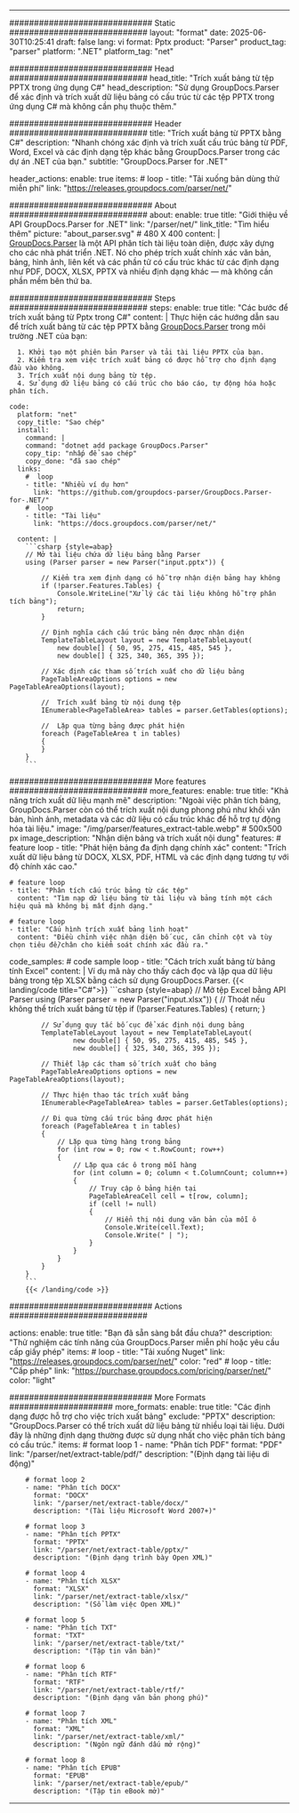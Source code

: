 


---
############################# Static ############################
layout: "format"
date:  2025-06-30T10:25:41
draft: false
lang: vi
format: Pptx
product: "Parser"
product_tag: "parser"
platform: ".NET"
platform_tag: "net"

############################# Head ############################
head_title: "Trích xuất bảng từ tệp PPTX trong ứng dụng C#"
head_description: "Sử dụng GroupDocs.Parser để xác định và trích xuất dữ liệu bảng có cấu trúc từ các tệp PPTX trong ứng dụng C# mà không cần phụ thuộc thêm."

############################# Header ############################
title: "Trích xuất bảng từ PPTX bằng C#" 
description: "Nhanh chóng xác định và trích xuất cấu trúc bảng từ PDF, Word, Excel và các định dạng tệp khác bằng GroupDocs.Parser trong các dự án .NET của bạn."
subtitle: "GroupDocs.Parser for .NET" 

header_actions:
  enable: true
  items:
    #  loop
    - title: "Tải xuống bản dùng thử miễn phí"
      link: "https://releases.groupdocs.com/parser/net/"
      
############################# About ############################
about:
    enable: true
    title: "Giới thiệu về API GroupDocs.Parser for .NET"
    link: "/parser/net/"
    link_title: "Tìm hiểu thêm"
    picture: "about_parser.svg" # 480 X 400
    content: |
       [GroupDocs.Parser](/parser/net/) là một API phân tích tài liệu toàn diện, được xây dựng cho các nhà phát triển .NET. Nó cho phép trích xuất chính xác văn bản, bảng, hình ảnh, liên kết và các phần tử có cấu trúc khác từ các định dạng như PDF, DOCX, XLSX, PPTX và nhiều định dạng khác — mà không cần phần mềm bên thứ ba.

############################# Steps ############################
steps:
    enable: true
    title: "Các bước để trích xuất bảng từ Pptx trong C#"
    content: |
      Thực hiện các hướng dẫn sau để trích xuất bảng từ các tệp PPTX bằng [GroupDocs.Parser](/parser/net/) trong môi trường .NET của bạn:
      
      1. Khởi tạo một phiên bản Parser và tải tài liệu PPTX của bạn.
      2. Kiểm tra xem việc trích xuất bảng có được hỗ trợ cho định dạng đầu vào không.
      3. Trích xuất nội dung bảng từ tệp.
      4. Sử dụng dữ liệu bảng có cấu trúc cho báo cáo, tự động hóa hoặc phân tích.
   
    code:
      platform: "net"
      copy_title: "Sao chép"
      install:
        command: |
        command: "dotnet add package GroupDocs.Parser"
        copy_tip: "nhấp để sao chép"
        copy_done: "đã sao chép"
      links:
        #  loop
        - title: "Nhiều ví dụ hơn"
          link: "https://github.com/groupdocs-parser/GroupDocs.Parser-for-.NET/"
        #  loop
        - title: "Tài liệu"
          link: "https://docs.groupdocs.com/parser/net/"
          
      content: |
        ```csharp {style=abap}
        // Mở tài liệu chứa dữ liệu bảng bằng Parser
        using (Parser parser = new Parser("input.pptx")) {

            // Kiểm tra xem định dạng có hỗ trợ nhận diện bảng hay không
            if (!parser.Features.Tables) {
                Console.WriteLine("Xử lý các tài liệu không hỗ trợ phân tích bảng");
                return;
            }

            // Định nghĩa cách cấu trúc bảng nên được nhận diện
            TemplateTableLayout layout = new TemplateTableLayout(
                new double[] { 50, 95, 275, 415, 485, 545 },
                new double[] { 325, 340, 365, 395 });

            // Xác định các tham số trích xuất cho dữ liệu bảng
            PageTableAreaOptions options = new PageTableAreaOptions(layout);

            //  Trích xuất bảng từ nội dung tệp
            IEnumerable<PageTableArea> tables = parser.GetTables(options);

            //  Lặp qua từng bảng được phát hiện
            foreach (PageTableArea t in tables)
            {
            }
        }
        ```  

############################# More features ############################
more_features:
  enable: true
  title: "Khả năng trích xuất dữ liệu mạnh mẽ"
  description: "Ngoài việc phân tích bảng, GroupDocs.Parser còn có thể trích xuất nội dung phong phú như khối văn bản, hình ảnh, metadata và các dữ liệu có cấu trúc khác để hỗ trợ tự động hóa tài liệu."
  image: "/img/parser/features_extract-table.webp" # 500x500 px
  image_description: "Nhận diện bảng và trích xuất nội dung"
  features:
    # feature loop
    - title: "Phát hiện bảng đa định dạng chính xác"
      content: "Trích xuất dữ liệu bảng từ DOCX, XLSX, PDF, HTML và các định dạng tương tự với độ chính xác cao."

    # feature loop
    - title: "Phân tích cấu trúc bảng từ các tệp"
      content: "Tìm nạp dữ liệu bảng từ tài liệu và bảng tính một cách hiệu quả mà không bị mất định dạng."

    # feature loop
    - title: "Cấu hình trích xuất bảng linh hoạt"
      content: "Điều chỉnh việc nhận diện bố cục, căn chỉnh cột và tùy chọn tiêu đề/chân cho kiểm soát chính xác đầu ra."
      
  code_samples:
    # code sample loop
    - title: "Cách trích xuất bảng từ bảng tính Excel"
      content: |
        Ví dụ mã này cho thấy cách đọc và lặp qua dữ liệu bảng trong tệp XLSX bằng cách sử dụng GroupDocs.Parser.
        {{< landing/code title="C#">}}
        ```csharp {style=abap}
        //  Mở tệp Excel bằng API Parser
        using (Parser parser = new Parser("input.xlsx"))
        {
            // Thoát nếu không thể trích xuất bảng từ tệp
            if (!parser.Features.Tables)
            {
                return;
            }

            // Sử dụng quy tắc bố cục để xác định nội dung bảng
            TemplateTableLayout layout = new TemplateTableLayout(
                    new double[] { 50, 95, 275, 415, 485, 545 },
                    new double[] { 325, 340, 365, 395 });

            // Thiết lập các tham số trích xuất cho bảng
            PageTableAreaOptions options = new PageTableAreaOptions(layout);

            // Thực hiện thao tác trích xuất bảng
            IEnumerable<PageTableArea> tables = parser.GetTables(options);

            // Đi qua từng cấu trúc bảng được phát hiện
            foreach (PageTableArea t in tables)
            {
                // Lặp qua từng hàng trong bảng
                for (int row = 0; row < t.RowCount; row++)
                {
                    // Lặp qua các ô trong mỗi hàng
                    for (int column = 0; column < t.ColumnCount; column++)
                    {
                        // Truy cập ô bảng hiện tại
                        PageTableAreaCell cell = t[row, column];
                        if (cell != null)
                        {
                            // Hiển thị nội dung văn bản của mỗi ô
                            Console.Write(cell.Text);
                            Console.Write(" | ");
                        }
                    }
                }
            }
        }
        ```
        {{< /landing/code >}}


############################# Actions ############################

actions:
  enable: true
  title: "Bạn đã sẵn sàng bắt đầu chưa?"
  description: "Thử nghiệm các tính năng của GroupDocs.Parser miễn phí hoặc yêu cầu cấp giấy phép"
  items:
    #  loop
    - title: "Tải xuống Nuget"
      link: "https://releases.groupdocs.com/parser/net/"
      color: "red"
        #  loop
    - title: "Cấp phép"
      link: "https://purchase.groupdocs.com/pricing/parser/net/"
      color: "light"


############################# More Formats #####################
more_formats:
    enable: true
    title: "Các định dạng được hỗ trợ cho việc trích xuất bảng"
    exclude: "PPTX"
    description: "GroupDocs.Parser có thể trích xuất dữ liệu bảng từ nhiều loại tài liệu. Dưới đây là những định dạng thường được sử dụng nhất cho việc phân tích bảng có cấu trúc."
    items: 
        # format loop 1
        - name: "Phân tích PDF"
          format: "PDF"
          link: "/parser/net/extract-table/pdf/"
          description: "(Định dạng tài liệu di động)"
          
        # format loop 2
        - name: "Phân tích DOCX"
          format: "DOCX"
          link: "/parser/net/extract-table/docx/"
          description: "(Tài liệu Microsoft Word 2007+)"
          
        # format loop 3
        - name: "Phân tích PPTX"
          format: "PPTX"
          link: "/parser/net/extract-table/pptx/"
          description: "(Định dạng trình bày Open XML)"
          
        # format loop 4
        - name: "Phân tích XLSX"
          format: "XLSX"
          link: "/parser/net/extract-table/xlsx/"
          description: "(Sổ làm việc Open XML)"
          
        # format loop 5
        - name: "Phân tích TXT"
          format: "TXT"
          link: "/parser/net/extract-table/txt/"
          description: "(Tập tin văn bản)"
          
        # format loop 6
        - name: "Phân tích RTF"
          format: "RTF"
          link: "/parser/net/extract-table/rtf/"
          description: "(Định dạng văn bản phong phú)"
          
        # format loop 7
        - name: "Phân tích XML"
          format: "XML"
          link: "/parser/net/extract-table/xml/"
          description: "(Ngôn ngữ đánh dấu mở rộng)"
          
        # format loop 8
        - name: "Phân tích EPUB"
          format: "EPUB"
          link: "/parser/net/extract-table/epub/"
          description: "(Tập tin eBook mở)"
         
          

---